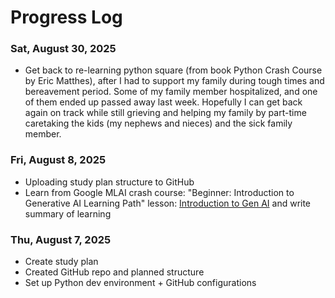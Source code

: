 # Progress Log

### Sat, August 30, 2025
- Get back to re-learning python square (from book Python Crash Course by Eric Matthes), after I had to support my family during tough times and bereavement period.
Some of my family member hospitalized, and one of them ended up passed away last week.
Hopefully I can get back again on track while still grieving and helping my family by part-time caretaking the kids (my nephews and nieces) and the sick family member.

###  Fri, August 8, 2025
- Uploading study plan structure to GitHub
- Learn from Google MLAI crash course: "Beginner: Introduction to Generative AI Learning Path" lesson: [Introduction to Gen AI](https://www.cloudskillsboost.google/paths/118?utm_source=cgc&utm_medium=website&utm_campaign=evergreen) and write summary of learning

###  Thu, August 7, 2025
- Create study plan
- Created GitHub repo and planned structure
- Set up Python dev environment + GitHub configurations